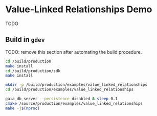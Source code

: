 # Value-Linked Relationships Demo
TODO

## Build in `gdev`
TODO: remove this section after automating the build procedure.

```bash
cd /build/production
make install
cd /build/production/sdk
make install

mkdir -p /build/production/examples/value_linked_relationships
cd /build/production/examples/value_linked_relationships

gaia_db_server --persistence disabled & sleep 0.1
cmake /source/production/examples/value_linked_relationships
make -j$(nproc)
```
